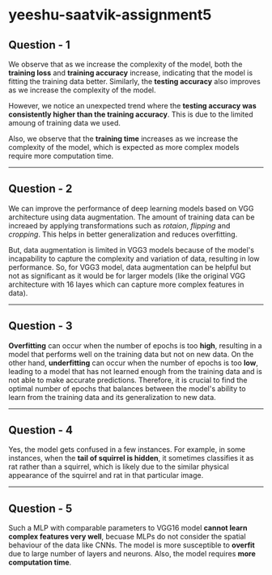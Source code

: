 # yeeshu-saatvik-assignment5 

## Question - 1
We observe that as we increase the complexity of the model, both the **training loss** and **training accuracy** increase, indicating that the model is fitting the training data better. Similarly, the **testing accuracy** also improves as we increase the complexity of the model.

However, we notice an unexpected trend where the **testing accuracy was consistently higher than the training accuracy**. This is due to the limited amoung of training data we used.

Also, we observe that the **training time** increases as we increase the complexity of the model, which is expected as more complex models require more computation time.

<hr>

## Question - 2
We can improve the performance of deep learning models based on VGG architecture using data augmentation. The amount of training data can be increaed by applying transformations such as *rotaion*, *flipping* and *cropping*. This helps in better generalization and reduces overfitting.

But, data augmentation is limited in VGG3 models because of the model's incapability to capture the complexity and variation of data, resulting in low performance. So, for VGG3 model, data augmentation can be helpful but not as significant as it would be for larger models (like the original VGG architecture with 16 layes which can capture more complex features in data).

<hr>

## Question - 3
**Overfitting** can occur when the number of epochs is too **high**, resulting in a model that performs well on the training data but not on new data. On the other hand, **underfitting** can occur when the number of epochs is too **low**, leading to a model that has not learned enough from the training data and is not able to make accurate predictions. Therefore, it is crucial to find the optimal number of epochs that balances between the model's ability to learn from the training data and its generalization to new data.

<hr>

## Question - 4
Yes, the model gets confused in a few instances. For example, in some instances, when the **tail of squirrel is hidden**, it sometimes classifies it as rat rather than a squirrel, which is likely due to the similar physical appearance of the squirrel and rat in that particular image.

<hr>

## Question - 5
Such a MLP with comparable parameters to VGG16 model **cannot learn complex features very well**, becuase MLPs do not consider the spatial behaviour of the data like CNNs. The model is more susceptible to **overfit** due to large number of layers and neurons. Also, the model requires **more computation time**.